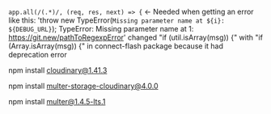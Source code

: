 `app.all(/(.*)/, (req, res, next) => {`  <- Needed when getting an error like this: 'throw new TypeError(`Missing parameter name at ${i}: ${DEBUG_URL}`);
TypeError: Missing parameter name at 1: https://git.new/pathToRegexpError'
changed "if (util.isArray(msg)) {" with "if (Array.isArray(msg)) {" in connect-flash package because it had deprecation error

npm install cloudinary@1.41.3

npm install multer-storage-cloudinary@4.0.0

npm install multer@1.4.5-lts.1